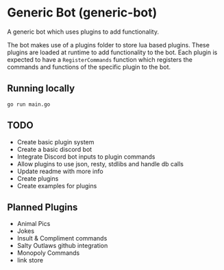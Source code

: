 # Generic Bot (generic-bot)

A generic bot which uses plugins to add functionality.

The bot makes use of a plugins folder to store lua based plugins. These plugins are loaded at runtime to add functionality to the bot. Each plugin is expected to have a `RegisterCommands` function which registers the commands and functions of the specific plugin to the bot.

## Running locally
```
go run main.go
```

## TODO
- Create basic plugin system
- Create a basic discord bot
- Integrate Discord bot inputs to plugin commands
- Allow plugins to use json, resty, stdlibs and handle db calls
- Update readme with more info
- Create plugins
- Create examples for plugins

## Planned Plugins
- Animal Pics
- Jokes
- Insult & Compliment commands
- Salty Outlaws github integration
- Monopoly Commands
- link store